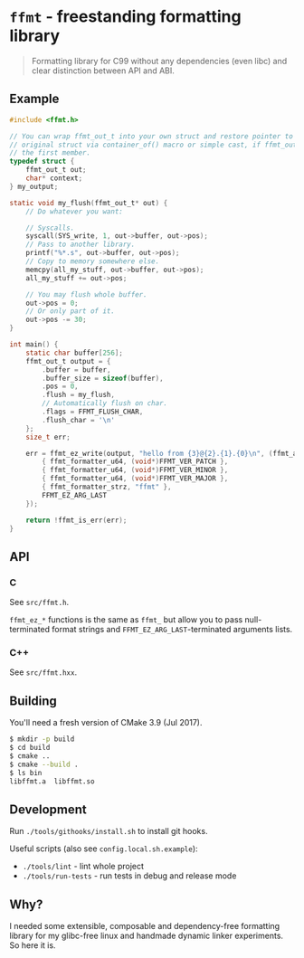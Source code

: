 # `ffmt` - freestanding formatting library

> Formatting library for C99 without any dependencies (even libc) and clear
> distinction between API and ABI.

## Example

```c
#include <ffmt.h>

// You can wrap ffmt_out_t into your own struct and restore pointer to your
// original struct via container_of() macro or simple cast, if ffmt_out_t is
// the first member.
typedef struct {
    ffmt_out_t out;
    char* context;
} my_output;

static void my_flush(ffmt_out_t* out) {
    // Do whatever you want:

    // Syscalls.
    syscall(SYS_write, 1, out->buffer, out->pos);
    // Pass to another library.
    printf("%*.s", out->buffer, out->pos);
    // Copy to memory somewhere else.
    memcpy(all_my_stuff, out->buffer, out->pos);
    all_my_stuff += out->pos;

    // You may flush whole buffer.
    out->pos = 0;
    // Or only part of it.
    out->pos -= 30;
}

int main() {
    static char buffer[256];
    ffmt_out_t output = {
        .buffer = buffer,
        .buffer_size = sizeof(buffer),
        .pos = 0,
        .flush = my_flush,
        // Automatically flush on char.
        .flags = FFMT_FLUSH_CHAR,
        .flush_char = '\n'
    };
    size_t err;

    err = ffmt_ez_write(output, "hello from {3}@{2}.{1}.{0}\n", (ffmt_arg_t[]){
        { ffmt_formatter_u64, (void*)FFMT_VER_PATCH },
        { ffmt_formatter_u64, (void*)FFMT_VER_MINOR },
        { ffmt_formatter_u64, (void*)FFMT_VER_MAJOR },
        { ffmt_formatter_strz, "ffmt" },
        FFMT_EZ_ARG_LAST
    });

    return !ffmt_is_err(err);
}
```

## API

### C

See `src/ffmt.h`.

`ffmt_ez_*` functions is the same as `ffmt_` but allow you to pass null-terminated format strings and `FFMT_EZ_ARG_LAST`-terminated arguments lists.

### C++

See `src/ffmt.hxx`.

## Building

You'll need a fresh version of CMake 3.9 (Jul 2017).

```sh
$ mkdir -p build
$ cd build
$ cmake ..
$ cmake --build .
$ ls bin
libffmt.a  libffmt.so
```

## Development

Run `./tools/githooks/install.sh` to install git hooks.

Useful scripts (also see `config.local.sh.example`):

- `./tools/lint` - lint whole project
- `./tools/run-tests` - run tests in debug and release mode

## Why?

I needed some extensible, composable and dependency-free formatting library for my glibc-free linux and handmade dynamic linker experiments. So here it is.
